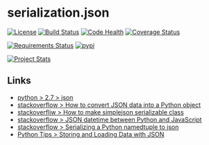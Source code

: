 # serialization.json

[![License](https://img.shields.io/badge/license-Apache%20License%202.0-blue.svg?style=flat)][license]
[![Build Status](https://travis-ci.org/steenzout/python-serialization-json.svg?branch=master)](https://travis-ci.org/steenzout/python-serialization-json/)
[![Code Health](https://landscape.io/github/steenzout/python-serialization-json/develop/landscape.svg?style=flat)](https://landscape.io/github/steenzout/python-serialization-json/develop)
[![Coverage Status](https://coveralls.io/repos/steenzout/python-serialization-json/badge.svg?branch=master&service=github)](https://coveralls.io/github/steenzout/python-serialization-json?branch=master)

[![Requirements Status](https://requires.io/github/steenzout/python-serialization-json/requirements.svg?branch=master)](https://requires.io/github/steenzout/python-serialization-json/requirements/?branch=master)
[![pypi](https://img.shields.io/pypi/v/python-steenzout-serialization-json.svg)](https://pypi.python.org/pypi/python-steenzout-serialization-json/)

[![Project Stats](https://www.openhub.net/p/python-steenzout-serialization-json/widgets/project_thin_badge.gif)](https://www.openhub.net/p/python-steenzout-serialization-json/)


## Links

- [python > 2.7 > json](https://docs.python.org/2.7/library/json.html)
- [stackoverflow > How to convert JSON data into a Python object](http://stackoverflow.com/questions/6578986/how-to-convert-json-data-into-a-python-object)
- [stackoverfliw > How to make simplejson serializable class](http://stackoverflow.com/questions/4821940/how-to-make-simplejson-serializable-class)
- [stackoverflow > JSON datetime between Python and JavaScript](http://stackoverflow.com/questions/455580/json-datetime-between-python-and-javascript)
- [stackoverflow > Serializing a Python namedtuple to json](http://stackoverflow.com/questions/5906831/serializing-a-python-namedtuple-to-json)
- [Python Tips > Storing and Loading Data with JSON](https://pythontips.com/2013/08/08/storing-and-loading-data-with-json/)


[license]:  https://raw.githubusercontent.com/steenzout/python-serialization-json/master/LICENSE   "License"
